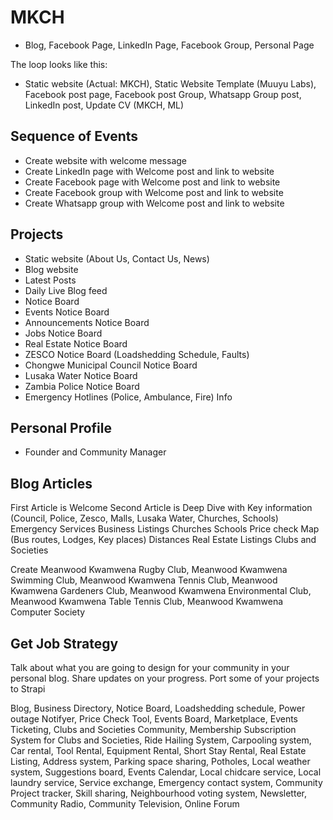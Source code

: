 # MKCH

- Blog, Facebook Page, LinkedIn Page, Facebook Group, Personal Page

The loop looks like this:

- Static website (Actual: MKCH), Static Website Template (Muuyu Labs), Facebook post page, Facebook post Group, Whatsapp Group post, LinkedIn post, Update CV (MKCH, ML)

## Sequence of Events

- Create website with welcome message
- Create LinkedIn page with Welcome post and link to website
- Create Facebook page with Welcome post and link to website
- Create Facebook group with Welcome post and link to website
- Create Whatsapp group with Welcome post and link to website

## Projects

- Static website (About Us, Contact Us, News)
- Blog website
- Latest Posts
- Daily Live Blog feed
- Notice Board
- Events Notice Board
- Announcements Notice Board
- Jobs Notice Board
- Real Estate Notice Board
- ZESCO Notice Board (Loadshedding Schedule, Faults)
- Chongwe Municipal Council Notice Board
- Lusaka Water Notice Board
- Zambia Police Notice Board
- Emergency Hotlines (Police, Ambulance, Fire) Info

## Personal Profile

- Founder and Community Manager

## Blog Articles

First Article is Welcome
Second Article is Deep Dive with Key information (Council, Police, Zesco, Malls, Lusaka Water, Churches, Schools)
Emergency Services
Business Listings
Churches
Schools
Price check 
Map (Bus routes, Lodges, Key places) Distances
Real Estate Listings
Clubs and Societies

Create Meanwood Kwamwena Rugby Club, Meanwood Kwamwena Swimming Club, Meanwood Kwamwena Tennis Club, Meanwood Kwamwena Gardeners Club, Meanwood Kwamwena Environmental Club, Meanwood Kwamwena Table Tennis Club, Meanwood Kwamwena Computer Society

## Get Job Strategy

Talk about what you are going to design for your community in your personal blog. Share updates on your progress. Port some of your projects to Strapi

Blog, Business Directory, Notice Board, Loadshedding schedule, Power outage Notifyer, Price Check Tool, Events Board, Marketplace, Events Ticketing, Clubs and Societies Community, Membership Subscription System for Clubs and Societies, Ride Hailing System, Carpooling system, Car rental, Tool Rental, Equipment Rental, Short Stay Rental, Real Estate Listing, Address system, Parking space sharing, Potholes, Local weather system, Suggestions board, Events Calendar, Local chidcare service, Local laundry service, Service exchange, Emergency contact system, Community Project tracker, Skill sharing, Neighbourhood voting system, Newsletter, Community Radio, Community Television, Online Forum

